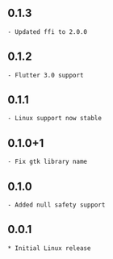 ## 0.1.3
    - Updated ffi to 2.0.0
## 0.1.2
    - Flutter 3.0 support
## 0.1.1
    - Linux support now stable
## 0.1.0+1
    - Fix gtk library name
## 0.1.0
    - Added null safety support
## 0.0.1

    * Initial Linux release